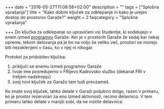 +++
date = "2016-05-27T11:08:58+02:00"
description = ""
tags = ["Splošna vprašanja"]
title = "Kako dobim ključek za odklepanje in kako je urejen dostop do prostorov Garaže?"
weight = 2
faqcategory = "Splošna vprašanja"

+++
Do ključka za odklepanje so upravičeni vsi študentje, ki sodelujejo v enem izmed [programov](/programi/)
Garaže. Ker je v prostorih Garaže že sedaj kar nekaj opreme, tekom delovanja pa je bo na voljo še veliko več, 
prostori ne morejo biti nezaklenjeni v času, ko v njej ni nikogar.

Protokol za pridobitev ključka:

1. priključi se enemu izmed programov Garaže
2. tvoje ime posredujemo v FRIjevo Kadrovsko službo (dekanat FRI v tretjem nadstropju)
3. svoj novi ključek za Garažo tam tudi prevzameš

Ko imate svoj ključek, lahko delate v Garaži poljubno dolgo, razen v primeru, ko je prostor rezerviran
za eno izmed aktivnosti, recimo delavnico. V tem primeru lahko delate v manjši sobi, da ne motite delavnice.
